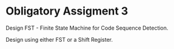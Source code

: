 # Obligatory Assigment 3

Design FST - Finite State Machine for Code Sequence Detection.

Design using either FST or a Shift Register.

